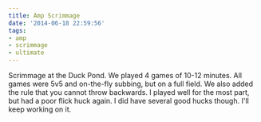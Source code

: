 ```yaml
---
title: Amp Scrimmage
date: '2014-06-18 22:59:56'
tags:
- amp
- scrimmage
- ultimate
---
```


Scrimmage at the Duck Pond. We played 4 games of 10-12 minutes. All games were 5v5 and on-the-fly subbing, but on a full field. We also added the rule that you cannot throw backwards. I played well for the most part, but had a poor flick huck again. I did have several good hucks though. I'll keep working on it.

